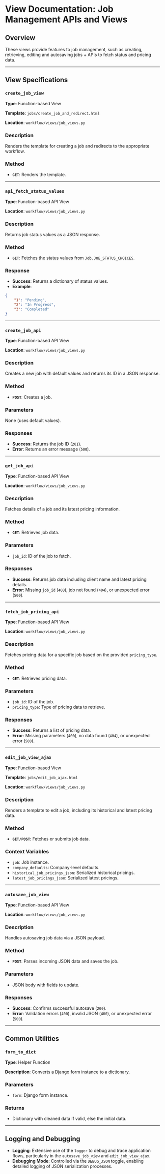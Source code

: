 # View Documentation: Job Management APIs and Views

## Overview

These views provide features to job management, such as creating, retrieving, editing and autosaving jobs + APIs to fetch status and pricing data.

---

## View Specifications

### `create_job_view`

**Type**: Function-based View

**Template**: `jobs/create_job_and_redirect.html`

**Location**: `workflow/views/job_views.py`

### Description

Renders the template for creating a job and redirects to the appropriate workflow.

### Method

- **`GET`**: Renders the template.

---

### `api_fetch_status_values`

**Type**: Function-based API View

**Location**: `workflow/views/job_views.py`

### Description

Returns job status values as a JSON response.

### Method

- **`GET`**: Fetches the status values from `Job.JOB_STATUS_CHOICES`.

### Response

- **Success**: Returns a dictionary of status values.
- **Example**:

```json
{
    "1": "Pending",
    "2": "In Progress",
    "3": "Completed"
}

```

---

### `create_job_api`

**Type**: Function-based API View

**Location**: `workflow/views/job_views.py`

### Description

Creates a new job with default values and returns its ID in a JSON response.

### Method

- **`POST`**: Creates a job.

### Parameters

None (uses default values).

### Responses

- **Success**: Returns the job ID (`201`).
- **Error**: Returns an error message (`500`).

---

### `get_job_api`

**Type**: Function-based API View

**Location**: `workflow/views/job_views.py`

### Description

Fetches details of a job and its latest pricing information.

### Method

- **`GET`**: Retrieves job data.

### Parameters

- `job_id`: ID of the job to fetch.

### Responses

- **Success**: Returns job data including client name and latest pricing details.
- **Error**: Missing `job_id` (`400`), job not found (`404`), or unexpected error (`500`).

---

### `fetch_job_pricing_api`

**Type**: Function-based API View

**Location**: `workflow/views/job_views.py`

### Description

Fetches pricing data for a specific job based on the provided `pricing_type`.

### Method

- **`GET`**: Retrieves pricing data.

### Parameters

- `job_id`: ID of the job.
- `pricing_type`: Type of pricing data to retrieve.

### Responses

- **Success**: Returns a list of pricing data.
- **Error**: Missing parameters (`400`), no data found (`404`), or unexpected error (`500`).

---

### `edit_job_view_ajax`

**Type**: Function-based View

**Template**: `jobs/edit_job_ajax.html`

**Location**: `workflow/views/job_views.py`

### Description

Renders a template to edit a job, including its historical and latest pricing data.

### Method

- **`GET/POST`**: Fetches or submits job data.

### Context Variables

- `job`: Job instance.
- `company_defaults`: Company-level defaults.
- `historical_job_pricings_json`: Serialized historical pricings.
- `latest_job_pricings_json`: Serialized latest pricings.

---

### `autosave_job_view`

**Type**: Function-based API View

**Location**: `workflow/views/job_views.py`

### Description

Handles autosaving job data via a JSON payload.

### Method

- **`POST`**: Parses incoming JSON data and saves the job.

### Parameters

- JSON body with fields to update.

### Responses

- **Success**: Confirms successful autosave (`200`).
- **Error**: Validation errors (`400`), invalid JSON (`400`), or unexpected error (`500`).

---

## Common Utilities

### `form_to_dict`

**Type**: Helper Function

**Description**: Converts a Django form instance to a dictionary.

### Parameters

- `form`: Django form instance.

### Returns

- Dictionary with cleaned data if valid, else the initial data.

---

## Logging and Debugging

- **Logging**: Extensive use of the `logger` to debug and trace application flows, particularly in the `autosave_job_view` and `edit_job_view_ajax`.
- **Debugging Mode**: Controlled via the `DEBUG_JSON` toggle, enabling detailed logging of JSON serialization processes.